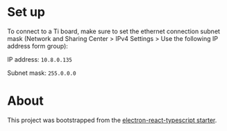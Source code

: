 # Set up

To connect to a Ti board, make sure to set the ethernet connection subnet mask (Network and Sharing Center > IPv4 Settings > Use the following IP address form group):

IP address: `10.8.0.135`

Subnet mask: `255.0.0.0`

# About

This project was bootstrapped from the [electron-react-typescript starter](git@github.com:Robinfr/electron-react-typescript.git).
